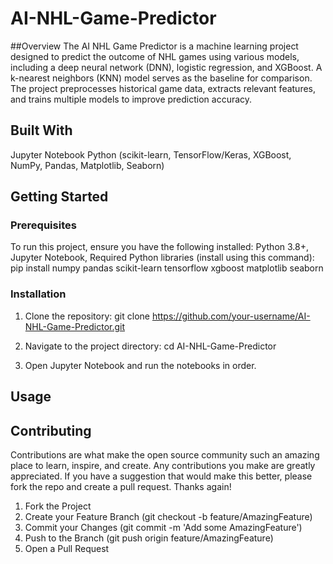 # AI-NHL-Game-Predictor

##Overview
The AI NHL Game Predictor is a machine learning project designed to predict the outcome of NHL games using various models, including a deep neural network (DNN), logistic regression, and XGBoost. A k-nearest neighbors (KNN) model serves as the baseline for comparison. The project preprocesses historical game data, extracts relevant features, and trains multiple models to improve prediction accuracy.

## Built With
Jupyter Notebook
Python (scikit-learn, TensorFlow/Keras, XGBoost, NumPy, Pandas, Matplotlib, Seaborn)

## Getting Started
### Prerequisites
To run this project, ensure you have the following installed: Python 3.8+, Jupyter Notebook, Required Python libraries (install using this command): pip install numpy pandas scikit-learn tensorflow xgboost matplotlib seaborn


### Installation
1. Clone the repository:
git clone https://github.com/your-username/AI-NHL-Game-Predictor.git

2. Navigate to the project directory:
cd AI-NHL-Game-Predictor

3. Open Jupyter Notebook and run the notebooks in order.


## Usage

## Contributing
Contributions are what make the open source community such an amazing place to learn, inspire, and create. Any contributions you make are greatly appreciated. If you have a suggestion that would make this better, please fork the repo and create a pull request. Thanks again!

1. Fork the Project
2. Create your Feature Branch (git checkout -b feature/AmazingFeature)
3. Commit your Changes (git commit -m 'Add some AmazingFeature')
4. Push to the Branch (git push origin feature/AmazingFeature)
5. Open a Pull Request
